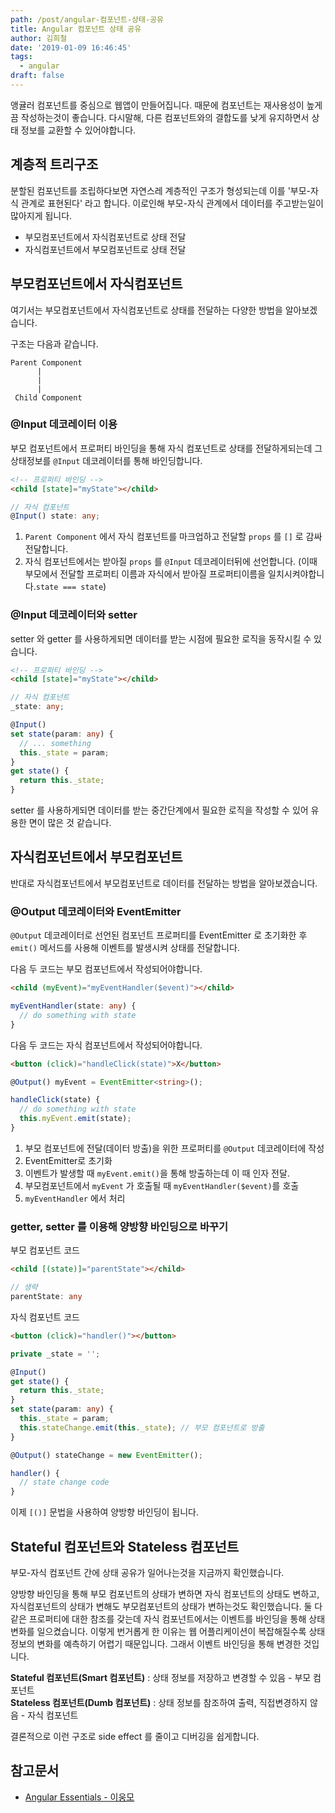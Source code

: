 ```yaml
---
path: /post/angular-컴포넌트-상태-공유
title: Angular 컴포넌트 상태 공유
author: 김희철
date: '2019-01-09 16:46:45'
tags:
  - angular
draft: false
---
```


앵귤러 컴포넌트를 중심으로 웹앱이 만들어집니다. 때문에 컴포넌트는 재사용성이 높게끔 작성하는것이 좋습니다. 다시말해, 다른 컴포넌트와의 결합도를 낮게 유지하면서 상태 정보를 교환할 수 있어야합니다.

## 계층적 트리구조

분할된 컴포넌트를 조립하다보면 자연스레 계층적인 구조가 형성되는데 이를 '부모-자식 관계로 표현된다' 라고 합니다. 이로인해 부모-자식 관계에서 데이터를 주고받는일이 많아지게 됩니다.

- 부모컴포넌트에서 자식컴포넌트로 상태 전달
- 자식컴포넌트에서 부모컴포넌트로 상태 전달

## 부모컴포넌트에서 자식컴포넌트

여기서는 부모컴포넌트에서 자식컴포넌트로 상태를 전달하는 다양한 방법을 알아보겠습니다.

구조는 다음과 같습니다.

```
Parent Component
      |
      |
      |
 Child Component
```

### @Input 데코레이터 이용

부모 컴포넌트에서 프로퍼티 바인딩을 통해 자식 컴포넌트로 상태를 전달하게되는데 그 상태정보를 `@Input` 데코레이터를 통해 바인딩합니다.

```html
<!-- 프로퍼티 바인딩 -->
<child [state]="myState"></child>
```

```ts
// 자식 컴포넌트
@Input() state: any;
```

1. `Parent Component` 에서 자식 컴포넌트를 마크업하고 전달할 `props` 를 `[]` 로 감싸 전달합니다.
2. 자식 컴포넌트에서는 받아질 `props` 를 `@Input` 데코레이터뒤에 선언합니다. (이때 부모에서 전달할 프로퍼티 이름과 자식에서 받아질 프로퍼티이름을 일치시켜야합니다.`state === state`)

### @Input 데코레이터와 setter

setter 와 getter 를 사용하게되면 데이터를 받는 시점에 필요한 로직을 동작시킬 수 있습니다.

```html
<!-- 프로퍼티 바인딩 -->
<child [state]="myState"></child>
```

```ts
// 자식 컴포넌트
_state: any;

@Input()
set state(param: any) {
  // ... something
  this._state = param;
}
get state() {
  return this._state;
}
```

setter 를 사용하게되면 데이터를 받는 중간단계에서 필요한 로직을 작성할 수 있어 유용한 면이 많은 것 같습니다.

## 자식컴포넌트에서 부모컴포넌트

반대로 자식컴포넌트에서 부모컴포넌트로 데이터를 전달하는 방법을 알아보겠습니다.

### @Output 데코레이터와 EventEmitter

`@Output` 데코레이터로 선언된 컴포넌트 프로퍼티를 EventEmitter 로 초기화한 후 `emit()` 메서드를 사용해 이벤트를 발생시켜 상태를 전달합니다.

다음 두 코드는 부모 컴포넌트에서 작성되어야합니다.

```html
<child (myEvent)="myEventHandler($event)"></child>
```

```ts
myEventHandler(state: any) {
  // do something with state
}
```

다음 두 코드는 자식 컴포넌트에서 작성되어야합니다.

```html
<button (click)="handleClick(state)">X</button>
```

```ts
@Output() myEvent = EventEmitter<string>();

handleClick(state) {
  // do something with state
  this.myEvent.emit(state);
}
```

1. 부모 컴포넌트에 전달(데이터 방출)을 위한 프로퍼티를 `@Output` 데코레이터에 작성
2. EventEmitter로 초기화
3. 이벤트가 발생할 때 `myEvent.emit()`을 통해 방출하는데 이 때 인자 전달.
4. 부모컴포넌트에서 `myEvent` 가 호출될 때 `myEventHandler($event)`를 호출
5. `myEventHandler` 에서 처리

### getter, setter 를 이용해 양방향 바인딩으로 바꾸기

부모 컴포넌트 코드

```HTML
<child [(state)]="parentState"></child>
```

```ts
// 생략
parentState: any
```

자식 컴포넌트 코드

```html
<button (click)="handler()"></button>
```

```ts
private _state = '';

@Input()
get state() {
  return this._state;
}
set state(param: any) {
  this._state = param;
  this.stateChange.emit(this._state); // 부모 컴포넌트로 방출
}

@Output() stateChange = new EventEmitter();

handler() {
  // state change code
}
```

이제 `[()]` 문법을 사용하여 양방향 바인딩이 됩니다.

## Stateful 컴포넌트와 Stateless 컴포넌트

부모-자식 컴포넌트 간에 상태 공유가 일어나는것을 지금까지 확인했습니다.

양방향 바인딩을 통해 부모 컴포넌트의 상태가 변하면 자식 컴포넌트의 상태도 변하고, 자식컴포넌트의 상태가 변해도 부모컴포넌트의 상태가 변하는것도 확인했습니다. 둘 다 같은 프로퍼티에 대한 참조를 갖는데 자식 컴포넌트에서는 이벤트를 바인딩을 통해 상태변화를 일으켰습니다. 이렇게 번거롭게 한 이유는 웹 어플리케이션이 복잡해질수록 상태 정보의 변화를 예측하기 어렵기 때문입니다. 그래서 이벤트 바인딩을 통해 변경한 것입니다.

**Stateful 컴포넌트(Smart 컴포넌트)** : 상태 정보를 저장하고 변경할 수 있음 - 부모 컴포넌트  
**Stateless 컴포넌트(Dumb 컴포넌트)** : 상태 정보를 참조하여 출력, 직접변경하지 않음 - 자식 컴포넌트

결론적으로 이런 구조로 side effect 를 줄이고 디버깅을 쉽게합니다.

## 참고문서

- [Angular Essentials - 이웅모](https://book.naver.com/bookdb/book_detail.nhn?bid=13761643)
